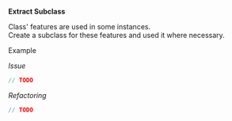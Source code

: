 **Extract Subclass**

Class' features are used in some instances.  
Create a subclass for these features and used it where necessary.

Example

_Issue_

```csharp
// TODO
```

_Refactoring_

```csharp
// TODO
```
